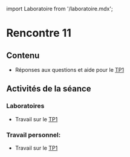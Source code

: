 import Laboratoire from '/laboratoire.mdx';

# Rencontre 11

## Contenu
- Réponses aux questions et aide pour le [TP1](/tp/tp1)

## Activités de la séance

### Laboratoires
- Travail sur le [TP1](/tp/tp1)

### Travail personnel: 
- Travail sur le [TP1](/tp/tp1)